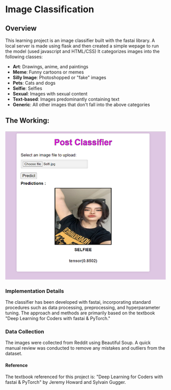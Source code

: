 # Image Classification

## Overview
This learning project is an image classifier built with the fastai library. 
A local server is made using flask and then created a simple wepage to run the model (used javascript and HTML/CSS)
It categorizes images into the following classes:

- **Art**: Drawings, anime, and paintings
- **Meme**: Funny cartoons or memes
- **Silly Image**: Photoshopped or "fake" images
- **Pets**: Cats and dogs
- **Selfie**: Selfies
- **Sexual**: Images with sexual content
- **Text-based**: Images predominantly containing text
- **Generic**: All other images that don't fall into the above categories

## The Working:
![Example Image](5.PNG)

### Implementation Details
The classifier has been developed with fastai, incorporating standard procedures such as data processing, preprocessing, and hyperparameter tuning. The approach and methods are primarily based on the textbook "Deep Learning for Coders with fastai & PyTorch."

### Data Collection
The images were collected from Reddit using Beautiful Soup. A quick manual review was conducted to remove any mistakes and outliers from the dataset.

#### Reference
The textbook referenced for this project is:
"Deep Learning for Coders with fastai & PyTorch" by Jeremy Howard and Sylvain Gugger.



